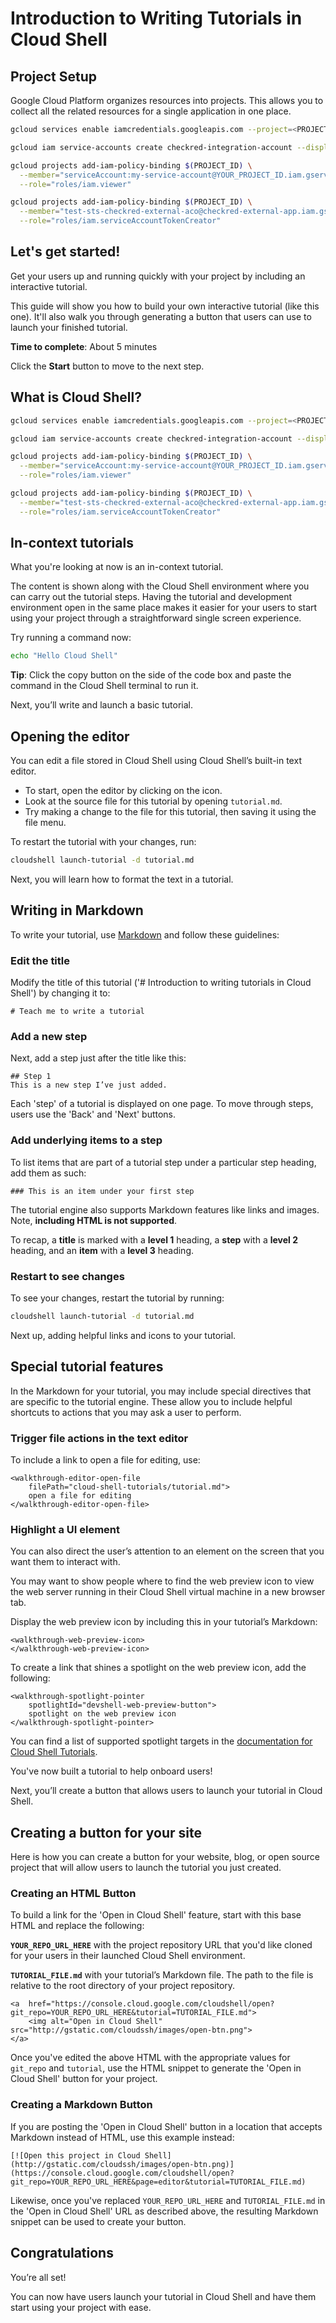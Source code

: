 # Introduction to Writing Tutorials in Cloud Shell

## Project Setup

Google Cloud Platform organizes resources into projects. This allows you to
collect all the related resources for a single application in one place.

<walkthrough-project-setup></walkthrough-project-setup>
<walkthrough-menu-navigation projectId="PROJECT-ID"></walkthrough-menu-navigation>

```bash
gcloud services enable iamcredentials.googleapis.com --project=<PROJECT-ID>
```
```bash
gcloud iam service-accounts create checkred-integration-account --display-name "CheckRed Integration"
```
```bash
gcloud projects add-iam-policy-binding $(PROJECT_ID) \
  --member="serviceAccount:my-service-account@YOUR_PROJECT_ID.iam.gserviceaccount.com" \
  --role="roles/iam.viewer"
```
```bash
gcloud projects add-iam-policy-binding $(PROJECT_ID) \
  --member="test-sts-checkred-external-aco@checkred-external-app.iam.gserviceaccount.com" \
  --role="roles/iam.serviceAccountTokenCreator"
```

## Let's get started!

Get your users up and running quickly with your project by including an interactive tutorial.

This guide will show you how to build your own interactive tutorial (like this one). It'll also walk you through generating a button that users can use to launch your finished tutorial.

**Time to complete**: About 5 minutes

Click the **Start** button to move to the next step.


## What is Cloud Shell?


```bash
gcloud services enable iamcredentials.googleapis.com --project=<PROJECT-ID>
```
```bash
gcloud iam service-accounts create checkred-integration-account --display-name "CheckRed Integration"
```
```bash
gcloud projects add-iam-policy-binding $(PROJECT_ID) \
  --member="serviceAccount:my-service-account@YOUR_PROJECT_ID.iam.gserviceaccount.com" \
  --role="roles/iam.viewer"
```
```bash
gcloud projects add-iam-policy-binding $(PROJECT_ID) \
  --member="test-sts-checkred-external-aco@checkred-external-app.iam.gserviceaccount.com" \
  --role="roles/iam.serviceAccountTokenCreator"
```

## In-context tutorials

What you're looking at now is an in-context tutorial.

The content is shown along with the Cloud Shell environment where you can carry out the tutorial steps. Having the tutorial and development environment open in the same place makes it easier for your users to start using your project through a straightforward single screen experience.

Try running a command now:
```bash
echo "Hello Cloud Shell"
```

**Tip**: Click the copy button on the side of the code box and paste the command in the Cloud Shell terminal to run it.

Next, you’ll write and launch a basic tutorial.


## Opening the editor

You can edit a file stored in Cloud Shell using Cloud Shell’s built-in text editor.

*  To start, open the editor by clicking on the <walkthrough-cloud-shell-editor-icon></walkthrough-cloud-shell-editor-icon> icon.
*  Look at the source file for this tutorial by opening `tutorial.md`.
*  Try making a change to the file for this tutorial, then saving it using the <walkthrough-editor-spotlight spotlightId="fileMenu">file menu</walkthrough-editor-spotlight>.

To restart the tutorial with your changes, run:
```bash
cloudshell launch-tutorial -d tutorial.md
```

Next, you will learn how to format the text in a tutorial.


## Writing in Markdown

To write your tutorial, use [Markdown](https://en.wikipedia.org/wiki/Markdown) and follow these guidelines:


### Edit the title

Modify the title of this tutorial ('# Introduction to writing tutorials in Cloud Shell') by changing it to:

```
# Teach me to write a tutorial
```

### Add a new step

Next, add a step just after the title like this:

```
## Step 1
This is a new step I’ve just added.
```

Each 'step' of a tutorial is displayed on one page. To move through steps, users use the 'Back' and 'Next' buttons.


### Add underlying items to a step

To list items that are part of a tutorial step under a particular step heading, add them as such:

```
### This is an item under your first step
```

The tutorial engine also supports Markdown features like links and images. Note, **including HTML is not supported**.

To recap, a **title** is marked with a **level 1** heading, a **step** with a **level 2** heading, and an **item** with a **level 3** heading.


### Restart to see changes

To see your changes, restart the tutorial by running:
```bash
cloudshell launch-tutorial -d tutorial.md
```

Next up, adding helpful links and icons to your tutorial.


## Special tutorial features

In the Markdown for your tutorial, you may include special directives that are specific to the tutorial engine. These allow you to include helpful shortcuts to actions that you may ask a user to perform.


### Trigger file actions in the text editor
To include a link to <walkthrough-editor-open-file filePath="cloud-shell-tutorials/tutorial.md">open a file for editing</walkthrough-editor-open-file>, use:

```
<walkthrough-editor-open-file
    filePath="cloud-shell-tutorials/tutorial.md">
    open a file for editing
</walkthrough-editor-open-file>
```


### Highlight a UI element

You can also direct the user’s attention to an element on the screen that you want them to interact with.

You may want to show people where to find the web preview icon to view the web server running in their Cloud Shell virtual machine in a new browser tab.

Display the web preview icon <walkthrough-web-preview-icon></walkthrough-web-preview-icon> by including this in your tutorial’s Markdown:

```
<walkthrough-web-preview-icon>
</walkthrough-web-preview-icon>
```

To create a link that shines a <walkthrough-spotlight-pointer spotlightId="devshell-web-preview-button">spotlight on the web preview icon</walkthrough-spotlight-pointer>, add the following:

```
<walkthrough-spotlight-pointer
    spotlightId="devshell-web-preview-button">
    spotlight on the web preview icon
</walkthrough-spotlight-pointer>
```

You can find a list of supported spotlight targets in the [documentation for Cloud Shell Tutorials](https://cloud.google.com/shell/docs/tutorials).

You've now built a tutorial to help onboard users!

Next, you’ll create a button that allows users to launch your tutorial in Cloud Shell.


## Creating a button for your site

Here is how you can create a button for your website, blog, or open source project that will allow users to launch the tutorial you just created.


### Creating an HTML Button

To build a link for the 'Open in Cloud Shell' feature, start with this base HTML and replace the following:

**`YOUR_REPO_URL_HERE`** with the project repository URL that you'd like cloned for your users in their launched Cloud Shell environment.

**`TUTORIAL_FILE.md`** with your tutorial’s Markdown file. The path to the file is relative to the root directory of your project repository.

```
<a  href="https://console.cloud.google.com/cloudshell/open?git_repo=YOUR_REPO_URL_HERE&tutorial=TUTORIAL_FILE.md">
    <img alt="Open in Cloud Shell" src="http://gstatic.com/cloudssh/images/open-btn.png">
</a>
```

Once you've edited the above HTML with the appropriate values for `git_repo` and `tutorial`, use the HTML snippet to generate the 'Open in Cloud Shell' button for your project.


### Creating a Markdown Button

If you are posting the 'Open in Cloud Shell' button in a location that accepts Markdown instead of HTML, use this example instead:

```
[![Open this project in Cloud Shell](http://gstatic.com/cloudssh/images/open-btn.png)](https://console.cloud.google.com/cloudshell/open?git_repo=YOUR_REPO_URL_HERE&page=editor&tutorial=TUTORIAL_FILE.md)
```

Likewise, once you've replaced `YOUR_REPO_URL_HERE` and `TUTORIAL_FILE.md` in the 'Open in Cloud Shell' URL as described above, the resulting Markdown snippet can be used to create your button.


## Congratulations

<walkthrough-conclusion-trophy></walkthrough-conclusion-trophy>

You’re all set!

You can now have users launch your tutorial in Cloud Shell and have them start using your project with ease.

